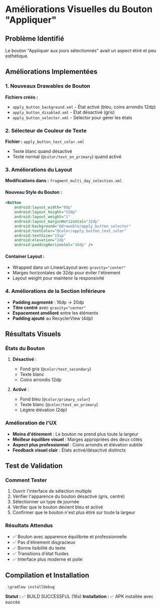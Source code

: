 # Améliorations Visuelles du Bouton "Appliquer"

## Problème Identifié
Le bouton "Appliquer aux jours sélectionnés" avait un aspect étiré et peu esthétique.

## Améliorations Implementées

### 1. Nouveaux Drawables de Bouton
**Fichiers créés :**
- `apply_button_background.xml` - État activé (bleu, coins arrondis 12dp)
- `apply_button_disabled.xml` - État désactivé (gris)
- `apply_button_selector.xml` - Selector pour gérer les états

### 2. Sélecteur de Couleur de Texte
**Fichier :** `apply_button_text_color.xml`
- Texte blanc quand désactivé
- Texte normal (`@color/text_on_primary`) quand activé

### 3. Améliorations du Layout
**Modifications dans :** `fragment_multi_day_selection.xml`

#### Nouveau Style du Bouton :
```xml
<Button
    android:layout_width="0dp"
    android:layout_height="52dp"
    android:layout_weight="1"
    android:layout_marginHorizontal="32dp"
    android:background="@drawable/apply_button_selector"
    android:textColor="@color/apply_button_text_color"
    android:textSize="15sp"
    android:elevation="2dp"
    android:paddingHorizontal="16dp" />
```

#### Container Layout :
- Wrapped dans un LinearLayout avec `gravity="center"`
- Marges horizontales de 32dp pour éviter l'étirement
- Layout weight pour maintenir la responsivité

### 4. Améliorations de la Section Inférieure
- **Padding augmenté** : 16dp → 20dp
- **Titre centré** avec `gravity="center"`
- **Espacement amélioré** entre les éléments
- **Padding ajouté** au RecyclerView (4dp)

## Résultats Visuels

### États du Bouton
1. **Désactivé** :
   - Fond gris (`@color/text_secondary`)
   - Texte blanc
   - Coins arrondis 12dp

2. **Activé** :
   - Fond bleu (`@color/primary_color`)
   - Texte blanc (`@color/text_on_primary`)
   - Légère élévation (2dp)

### Amélioration de l'UX
- **Moins d'étirement** : Le bouton ne prend plus toute la largeur
- **Meilleur équilibre visuel** : Marges appropriées des deux côtés
- **Aspect plus professionnel** : Coins arrondis et élévation subtile
- **Feedback visuel clair** : États activé/désactivé distincts

## Test de Validation

### Comment Tester
1. Ouvrir l'interface de sélection multiple
2. Vérifier l'apparence du bouton désactivé (gris, centré)
3. Sélectionner un type de journée
4. Vérifier que le bouton devient bleu et activé
5. Confirmer que le bouton n'est plus étiré sur toute la largeur

### Résultats Attendus
- ✅ Bouton avec apparence équilibrée et professionnelle
- ✅ Pas d'étirement disgracieux
- ✅ Bonne lisibilité du texte
- ✅ Transitions d'état fluides
- ✅ Interface plus moderne et polie

## Compilation et Installation
```powershell
.\gradlew installDebug
```
**Statut :** ✅ BUILD SUCCESSFUL (16s)
**Installation :** ✅ APK installée avec succès